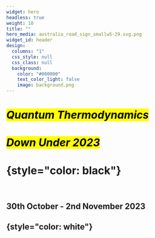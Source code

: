 ```yaml
---
widget: hero
headless: true
weight: 10
title: ""
hero_media: australia_road_sign_smallw5-29.svg.png
widget_id: header
design:
  columns: "1"
  css_style: null
  css_class: null
  background:
    color: "#000000"
    text_color_light: false
    image: background.png
---
```

# <mark>*Quantum Thermodynamics</mark>*

# *<mark>Down Under 2023*</mark>

# {style="color: black"}
<br>

## 30th October - 2nd November 2023

## {style="color: white"}